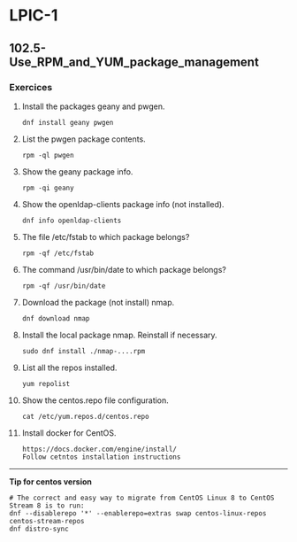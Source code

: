 # LPIC-1


## 102.5-Use_RPM_and_YUM_package_management


### Exercices


1. Install the packages geany and pwgen.
   ```
   dnf install geany pwgen
   ```

2. List the pwgen package contents.
   ```
   rpm -ql pwgen
   ```

3. Show the geany package info.
   ```
   rpm -qi geany

   ```

4. Show the openldap-clients package info (not installed).
   ```
   dnf info openldap-clients
   ```

5. The file /etc/fstab to which package belongs?
   ```
   rpm -qf /etc/fstab
   ```

6. The command /usr/bin/date to which package belongs?
   ```
   rpm -qf /usr/bin/date
   ```

7. Download the package (not install) nmap.
   ```
   dnf download nmap
   ```

8. Install the local package nmap. Reinstall if necessary.
   ```
   sudo dnf install ./nmap-....rpm
   ```

9. List all the repos installed.
   ```
   yum repolist
   ```

10. Show the centos.repo file configuration.
    ```
    cat /etc/yum.repos.d/centos.repo
    ```

11. Install docker for CentOS.
    ```
    https://docs.docker.com/engine/install/
    Follow cetntos installation instructions
    ```

---

**Tip for centos version** 

```
# The correct and easy way to migrate from CentOS Linux 8 to CentOS Stream 8 is to run:
dnf --disablerepo '*' --enablerepo=extras swap centos-linux-repos centos-stream-repos
dnf distro-sync
```

